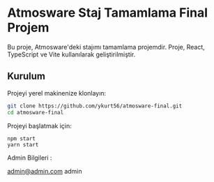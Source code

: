 # Atmosware Staj Tamamlama Final Projem

Bu proje, Atmosware'deki stajımı tamamlama projemdir. Proje, React, TypeScript ve Vite kullanılarak geliştirilmiştir.

## Kurulum

Projeyi yerel makinenize klonlayın:

```bash
git clone https://github.com/ykurt56/atmosware-final.git
cd atmosware-final
```

Projeyi başlatmak için:

```
npm start
yarn start
```

Admin Bilgileri :

admin@admin.com
admin
